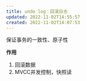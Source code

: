 ```yaml
---
title: undo log：回滚日志
updated: 2022-11-02T14:55:57
created: 2022-11-02T14:07:53
---
```


保证事务的一致性、原子性

**作用**
1.  回滚数据
2.  MVCC并发控制，快照读
